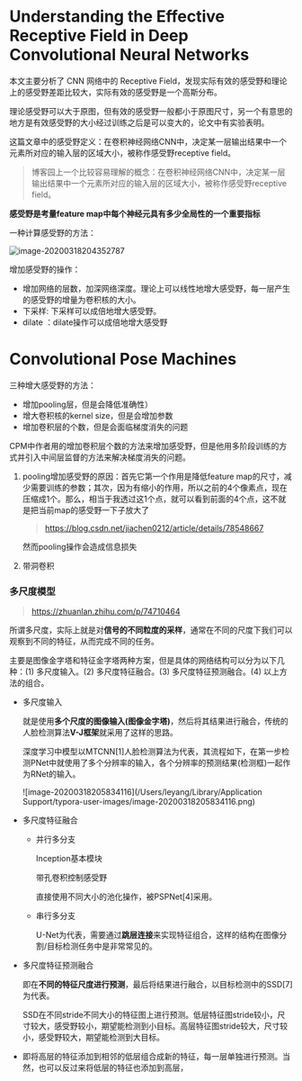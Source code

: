 # Understanding the Effective Receptive Field in Deep Convolutional Neural Networks

本文主要分析了 CNN 网络中的 Receptive Field，发现实际有效的感受野和理论上的感受野差距比较大，实际有效的感受野是一个高斯分布。

理论感受野可以大于原图，但有效的感受野一般都小于原图尺寸，另一个有意思的地方是有效感受野的大小经过训练之后是可以变大的，论文中有实验表明。

这篇文章中的感受野定义：在卷积神经网络CNN中，决定某一层输出结果中一个元素所对应的输入层的区域大小，被称作感受野receptive field。

> 博客园上一个比较容易理解的概念：在卷积神经网络CNN中，决定某一层输出结果中一个元素所对应的输入层的区域大小，被称作感受野receptive field。



**感受野是考量feature map中每个神经元具有多少全局性的一个重要指标**



一种计算感受野的方法：

![image-20200318204352787](https://tva1.sinaimg.cn/large/00831rSTly1gcyd8p95d3j315u0h8tc8.jpg)

增加感受野的操作：

* 增加网络的层数，加深网络深度。理论上可以线性地增大感受野，每一层产生的感受野的增量为卷积核的大小。
* 下采样: 下采样可以成倍地增大感受野。
*  dilate ：dilate操作可以成倍地增大感受野

# Convolutional Pose Machines

三种增大感受野的方法：

- 增加pooling层，但是会降低准确性）
- 增大卷积核的kernel size，但是会增加参数
- 增加卷积层的个数，但是会面临梯度消失的问题

CPM中作者用的增加卷积层个数的方法来增加感受野，但是他用多阶段训练的方式并引入中间层监督的方法来解决梯度消失的问题。

1. pooling增加感受野的原因：首先它第一个作用是降低feature map的尺寸，减少需要训练的参数；其次，因为有缩小的作用，所以之前的4个像素点，现在压缩成1个。那么，相当于我透过这1个点，就可以看到前面的4个点，这不就是把当前map的感受野一下子放大了

   >  https://blog.csdn.net/jiachen0212/article/details/78548667

   然而pooling操作会造成信息损失

2. 带洞卷积

### 多尺度模型

> https://zhuanlan.zhihu.com/p/74710464

所谓多尺度，实际上就是对**信号的不同粒度的采样**，通常在不同的尺度下我们可以观察到不同的特征，从而完成不同的任务。

主要是图像金字塔和特征金字塔两种方案，但是具体的网络结构可以分为以下几种：(1) 多尺度输入。(2) 多尺度特征融合。(3) 多尺度特征预测融合。(4) 以上方法的组合。

- 多尺度输入

  就是使用**多个尺度的图像输入(图像金字塔)**，然后将其结果进行融合，传统的人脸检测算法**V-J框架**就采用了这样的思路。

  深度学习中模型以MTCNN[1]人脸检测算法为代表，其流程如下，在第一步检测PNet中就使用了多个分辨率的输入，各个分辨率的预测结果(检测框)一起作为RNet的输入。

  ![image-20200318205834116](/Users/leyang/Library/Application Support/typora-user-images/image-20200318205834116.png)

- 多尺度特征融合

  - 并行多分支

    Inception基本模块

    带孔卷积控制感受野

    直接使用不同大小的池化操作，被PSPNet[4]采用。

  - 串行多分支

    U-Net为代表，需要通过**跳层连接**来实现特征组合，这样的结构在图像分割/目标检测任务中是非常常见的。

- 多尺度特征预测融合

  即在**不同的特征尺度进行预测**，最后将结果进行融合，以目标检测中的SSD[7]为代表。

  SSD在不同stride不同大小的特征图上进行预测。低层特征图stride较小，尺寸较大，感受野较小，期望能检测到小目标。高层特征图stride较大，尺寸较小，感受野较大，期望能检测到大目标。

- 即将高层的特征添加到相邻的低层组合成新的特征，每一层单独进行预测。当然，也可以反过来将低层的特征也添加到高层，